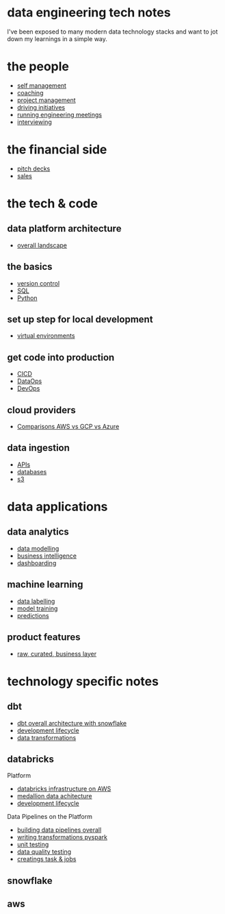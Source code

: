 
 # data engineering tech notes

 I've been exposed to many modern data technology stacks and want to jot down my learnings in a simple way.

# the people
* [self management]()
* [coaching]()
* [project management]()
* [driving initiatives]()
* [running engineering meetings]()
* [interviewing]()

# the financial side
* [pitch decks]()
* [sales]()

# the tech & code

## data platform architecture
* [overall landscape]()

## the basics
* [version control]()
* [SQL]()
* [Python]()

## set up step for local development
* [virtual environments]()

## get code into production
* [CICD]()
* [DataOps]()
* [DevOps]()

## cloud providers
* [Comparisons AWS vs GCP vs Azure]()

## data ingestion
* [APIs]()
* [databases]()
* [s3]()

# data applications

## data analytics 
* [data modelling]()
* [business intelligence]()
* [dashboarding]()

## machine learning
* [data labelling]()
* [model training]()
* [predictions]()

## product features
* [raw, curated, business layer]()


 # technology specific notes

## dbt

* [dbt overall architecture with snowflake]()
* [development lifecycle]()
* [data transformations]()


## databricks

Platform
* [databricks infrastructure on AWS]()
* [medallion data achitecture]()
* [development lifecycle]()

Data Pipelines on the Platform
* [building data pipelines overall]()
* [writing transformations pyspark]()
* [unit testing]()
* [data quality testing]()
* [creatings task & jobs]()


## snowflake


## aws





